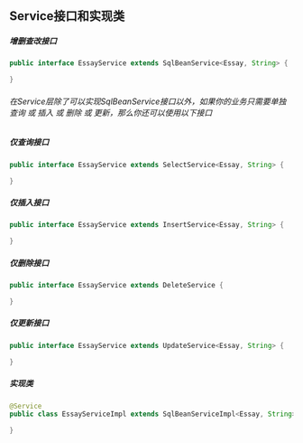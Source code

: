 ## Service接口和实现类
##### 增删查改接口
```java
public interface EssayService extends SqlBeanService<Essay, String> {

}
```
###### 在Service层除了可以实现SqlBeanService接口以外，如果你的业务只需要单独查询 或 插入 或 删除 或 更新，那么你还可以使用以下接口

##### 仅查询接口
```java
public interface EssayService extends SelectService<Essay, String> {

}
```
##### 仅插入接口
```java
public interface EssayService extends InsertService<Essay, String> {

}
```
##### 仅删除接口
```java
public interface EssayService extends DeleteService {

}
```
##### 仅更新接口
```java
public interface EssayService extends UpdateService<Essay, String> {

}
```

##### 实现类
```java
@Service
public class EssayServiceImpl extends SqlBeanServiceImpl<Essay, String> implements EssayService {

}
```
